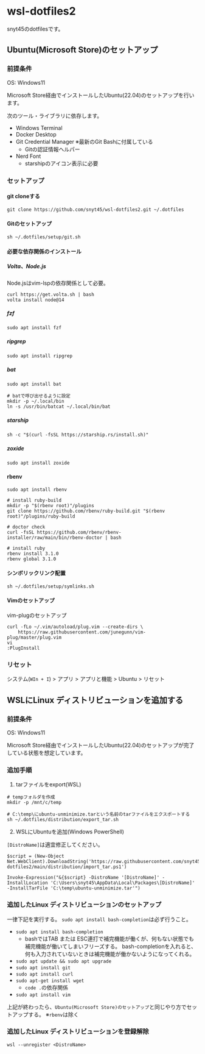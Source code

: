 # wsl-dotfiles2
snyt45のdotfilesです。

## Ubuntu(Microsoft Store)のセットアップ

### 前提条件

OS: Windows11

Microsoft Store経由でインストールしたUbuntu(22.04)のセットアップを行います。

次のツール・ライブラリに依存します。

- Windows Terminal
- Docker Desktop
- Git Credential Manager ※最新のGit Bashに付属している
  - Gitの認証情報ヘルパー
- Nerd Font
	- starshipのアイコン表示に必要

### セットアップ

#### git cloneする

```
git clone https://github.com/snyt45/wsl-dotfiles2.git ~/.dotfiles
```

#### Gitのセットアップ

```
sh ~/.dotfiles/setup/git.sh
```

#### 必要な依存関係のインストール

##### Volta、Node.js

Node.jsはvim-lspの依存関係として必要。

```
curl https://get.volta.sh | bash
volta install node@14
```

##### fzf

```
sudo apt install fzf
```

##### ripgrep

```
sudo apt install ripgrep
```

##### bat

```
sudo apt install bat

# batで呼び出せるように設定
mkdir -p ~/.local/bin
ln -s /usr/bin/batcat ~/.local/bin/bat
```

##### starship

```
sh -c "$(curl -fsSL https://starship.rs/install.sh)"
```

##### zoxide

```
sudo apt install zoxide
```

#### rbenv

```
sudo apt install rbenv

# install ruby-build
mkdir -p "$(rbenv root)"/plugins
git clone https://github.com/rbenv/ruby-build.git "$(rbenv root)"/plugins/ruby-build

# doctor check
curl -fsSL https://github.com/rbenv/rbenv-installer/raw/main/bin/rbenv-doctor | bash

# install ruby
rbenv install 3.1.0
rbenv global 3.1.0
```

#### シンボリックリンク配置

```
sh ~/.dotfiles/setup/symlinks.sh
```

#### Vimのセットアップ

vim-plugのセットアップ

```
curl -fLo ~/.vim/autoload/plug.vim --create-dirs \
    https://raw.githubusercontent.com/junegunn/vim-plug/master/plug.vim
vi
:PlugInstall
```

### リセット
システム(`WIn + I`) > アプリ > アプリと機能 > Ubuntu > リセット

## WSLにLinux ディストリビューションを追加する

### 前提条件

OS: Windows11

Microsoft Store経由でインストールしたUbuntu(22.04)のセットアップが完了している状態を想定しています。

### 追加手順

1. tarファイルをexport(WSL)

```
# tempフォルダを作成
mkdir -p /mnt/c/temp

# C:\temp\にubuntu-unminimize.tarという名前のtarファイルをエクスポートする
sh ~/.dotfiles/distribution/export_tar.sh
```

2. WSLにUbuntuを追加(Windows PowerShell)

`[DistroName]`は適宜修正してください。

```
$script = (New-Object Net.WebClient).DownloadString('https://raw.githubusercontent.com/snyt45/wsl-dotfiles2/main/distribution/import_tar.ps1')

Invoke-Expression("&{$script} -DistroName '[DistroName]' -InstallLocation 'C:\Users\snyt45\AppData\Local\Packages\[DistroName]' -InstallTarFile 'C:\temp\ubuntu-unminimize.tar'")
```

### 追加したLinux ディストリビューションのセットアップ

一律下記を実行する。
`sudo apt install bash-completion`は必ず行うこと。

- `sudo apt install bash-completion`
  - bashではTAB または ESC連打で補完機能が働くが、何もない状態でも補完機能が働いてしまいフリーズする。
bash-completionを入れると、何も入力されていないときは補完機能が働かないようになってくれる。
- `sudo apt update && sudo apt upgrade`
- `sudo apt install git`
- `sudo apt install curl`
- `sudo apt-get install wget`
  - `code .`の依存関係
- `sudo apt install vim`


上記が終わったら、`Ubuntu(Microsoft Store)のセットアップ`と同じやり方でセットアップする。
※`rbenv`は除く

### 追加したLinux ディストリビューションを登録解除

```
wsl --unregister <DistroName>
```
